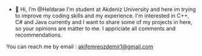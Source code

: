 - 👋 Hi, I’m @Heldarae
I'm student at Akdeniz University and here im trying to improve my coding skills and my experience.
I'm interested in C++, C# and Java currently and I want to share some of my projects in here, so your opinions are matter to me. I appriciate all comments and recommendations.

You can reach me by email : akifemreozdemir1@gmail.com

